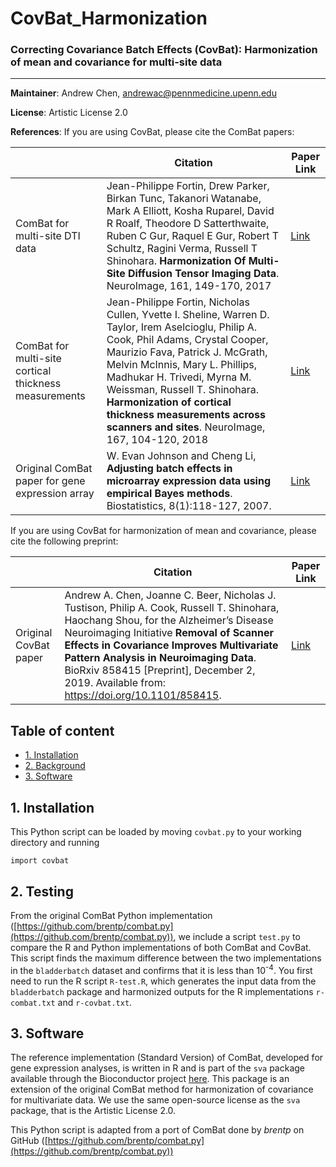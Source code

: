 # CovBat_Harmonization
### Correcting Covariance Batch Effects (CovBat): Harmonization of mean and covariance for multi-site data

--------
**Maintainer**: Andrew Chen, andrewac@pennmedicine.upenn.edu

**License**: Artistic License 2.0

**References**: If you are using CovBat, please cite the ComBat papers:

|       | Citation     | Paper Link
| -------------  | -------------  | -------------  |
| ComBat for multi-site DTI data    | Jean-Philippe Fortin, Drew Parker, Birkan Tunc, Takanori Watanabe, Mark A Elliott, Kosha Ruparel, David R Roalf, Theodore D Satterthwaite, Ruben C Gur, Raquel E Gur, Robert T Schultz, Ragini Verma, Russell T Shinohara. **Harmonization Of Multi-Site Diffusion Tensor Imaging Data**. NeuroImage, 161, 149-170, 2017  |[Link](https://www.sciencedirect.com/science/article/pii/S1053811917306948?via%3Dihub#!)| 
| ComBat for multi-site cortical thickness measurements    | Jean-Philippe Fortin, Nicholas Cullen, Yvette I. Sheline, Warren D. Taylor, Irem Aselcioglu, Philip A. Cook, Phil Adams, Crystal Cooper, Maurizio Fava, Patrick J. McGrath, Melvin McInnis, Mary L. Phillips, Madhukar H. Trivedi, Myrna M. Weissman, Russell T. Shinohara. **Harmonization of cortical thickness measurements across scanners and sites**. NeuroImage, 167, 104-120, 2018  |[Link](https://www.sciencedirect.com/science/article/pii/S105381191730931X)| 
| Original ComBat paper for gene expression array    |  W. Evan Johnson and Cheng Li, **Adjusting batch effects in microarray expression data using empirical Bayes methods**. Biostatistics, 8(1):118-127, 2007.      | [Link](https://academic.oup.com/biostatistics/article/8/1/118/252073/Adjusting-batch-effects-in-microarray-expression) |

If you are using CovBat for harmonization of mean and covariance, please cite the following preprint:

|       | Citation     | Paper Link
| -------------  | -------------  | -------------  |
| Original CovBat paper  | Andrew A. Chen, Joanne C. Beer, Nicholas J. Tustison, Philip A. Cook, Russell T. Shinohara, Haochang Shou, for the Alzheimer’s Disease Neuroimaging Initiative **Removal of Scanner Effects in Covariance Improves Multivariate Pattern Analysis in Neuroimaging Data**. BioRxiv 858415 [Preprint], December 2, 2019. Available from: https://doi.org/10.1101/858415. |[Link](https://www.biorxiv.org/content/10.1101/858415v1)| 

## Table of content
- [1. Installation](#id-section1)
- [2. Background](#id-section2)
- [3. Software](#id-section3)

<div id='id-section1'/>

## 1. Installation
This Python script can be loaded by moving `covbat.py` to your working directory and running

```
import covbat
```

<div id='id-section2'/>

## 2. Testing
From the original ComBat Python implementation ([https://github.com/brentp/combat.py](https://github.com/brentp/combat.py)), we include a script `test.py` to compare the R and Python implementations of both ComBat and CovBat. This script finds the maximum difference between the two implementations in the `bladderbatch` dataset and confirms that it is less than 10<sup>-4</sup>. You first need to run the R script `R-test.R`, which generates the input data from the `bladderbatch` package and harmonized outputs for the R implementations `r-combat.txt` and `r-covbat.txt`.

<div id='id-section3'/>

## 3. Software

The reference implementation (Standard Version) of ComBat, developed for gene expression analyses, is written in R and is part of the `sva` package available through the Bioconductor project [here](https://bioconductor.org/packages/release/bioc/html/sva.html). This package is an extension of the original ComBat method for harmonization of covariance for multivariate data. We use the same open-source license as the `sva` package, that is the Artistic License 2.0.

This Python script is adapted from a port of ComBat done by *brentp* on GitHub ([https://github.com/brentp/combat.py](https://github.com/brentp/combat.py))